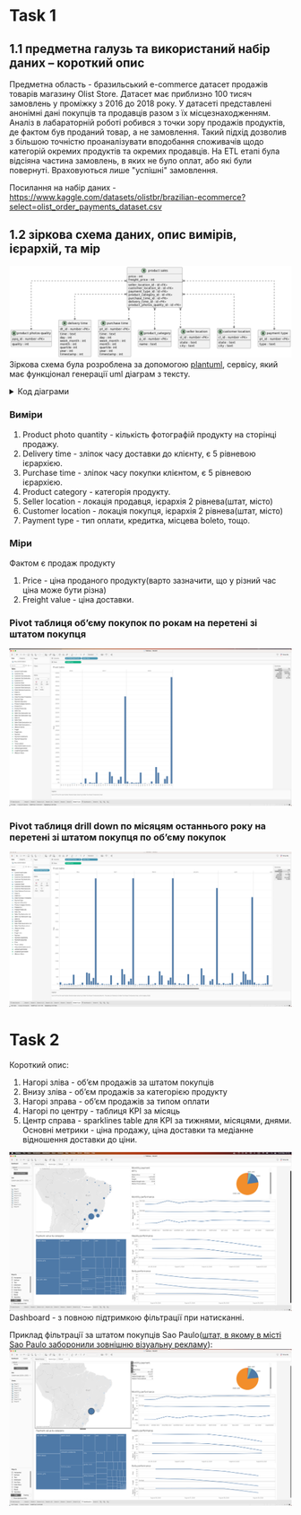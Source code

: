 # Task 1

## 1.1 предметна галузь та використаний набір даних – короткий опис

Предметна область - бразильський e-commerce датасет продажів товарів магазину Olist Store. Датасет має приблизно 100 тисяч замовлень у проміжку з 2016 до 2018 року. У датасеті представлені анонімні дані покупців та продавців разом з їх місцезнаходженням. Аналіз в лабараторній роботі робився з точки зору продажів продуктів, де фактом був проданий товар, а не замовлення. Такий підхід дозволив з більшою точністю проаналізувати вподобання споживачів щодо категорій окремих продуктів та окремих продавців.
На ETL етапі була відсіяна частина замовлень, в яких не було оплат, або які були повернуті. Враховуються лише "успішні" замовлення.

Посилання на набір даних - <https://www.kaggle.com/datasets/olistbr/brazilian-ecommerce?select=olist_order_payments_dataset.csv>

## 1.2 зіркова схема даних, опис вимірів, ієрархій, та мір
![](./star.png)
Зіркова схема була розроблена за допомогою [plantuml](https://plantuml.com/), сервісу, який має функціонал генерації uml діаграм з тексту. 
<details>
<summary>Код діаграми</summary>

```
@startuml

' hide the spot
' hide circle

' avoid problems with angled crows feet
skinparam linetype ortho

entity "product sales" as product_sales {
  price : int
  freight_price : int
  --
  seller_location_id : id <<FK>>
  customer_location_id : id <<FK>>
  payment_type_id : id <<FK>>
  product_category_id : id <<FK>>
  purchase_time_id : id <<FK>>
  delivery_time_id : id <<FK>>
  product_photos_quality_id : id <<FK>>
}


entity "product photos quality" as product_photos_quality {
  ppq_id : number <<PK>>
  --
  quality : int
}

entity "delivery time" as delivery_time {
  dt_id : number <<PK>>
  --
  time : text
  day : int
  week_month : int
  month : int
  quartile: int
  year : int
  timestamp : int 
}
entity "purchase time" as purchase_time {
  pt_id : number <<PK>>
  --
  time : text
  day : int
  week_month : int
  month : int
  quartile: int
  year : int
  timestamp : int 
}

entity "product_category" as product_category {
  p_id : number <<PK>>
  --
  name : text
}
entity "seller location" as seller_location {
  sl_id : number <<PK>>
  --
  state : text
  city : text
}

entity "customer location" as customer_location {
  cl_id : number <<PK>>
  --
  state : text
  city : text
}

entity "payment type" as payment_type {
  pt_id : number <<PK>>
  --
  type : text
}


product_sales }|..|| seller_location
product_sales }|..|| customer_location
product_sales }|..|| payment_type
product_sales }|..|| product_category
product_sales }|..|| product_photos_quality
product_sales }|..|| purchase_time
product_sales }|..|| delivery_time
@enduml
```

</details>

### Виміри

1. Product photo quantity - кількість фотографій продукту на сторінці продажу. 
2. Delivery time - зліпок часу доставки до клієнту, є 5 рівневою ієрархією.
3. Purchase time - зліпок часу покупки клієнтом, є 5 рівневою ієрархією.
4. Product category - категорія продукту.
5. Seller location - локація продавця, ієрархія 2 рівнева(штат, місто)
6. Customer location - локація покупця, ієрархія 2 рівнева(штат, місто)
7. Payment type - тип оплати, кредитка, місцева boleto, тощо.

### Міри

Фактом є продаж продукту
1. Price - ціна проданого продукту(варто зазначити, що у різний час ціна може бути різна)
2. Freight value - ціна доставки.

### Pivot таблиця обʼєму покупок по рокам на перетені зі штатом покупця

![Pivot таблиця](./pivot.png)

### Pivot таблиця drill down по місяцям останнього року на перетені зі штатом покупця по обʼєму покупок

![Pivot таблиця drill](./pivot_drill.png)


# Task 2


Короткий опис:
1. Нагорі зліва - обʼєм продажів за штатом покупців
2. Внизу зліва - обʼєм продажів за категорією продукту
3. Нагорі зправа - обʼєм продажів за типом оплати
4. Нагорі по центру - таблиця KPI за місяць
5. Центр справа - sparklines table для KPI за тижнями, місяцями, днями. Основні метрики - ціна продажу, ціна доставки та медіанне відношення доставки до ціни.

![dashboard](./dashboard.png)
Dashboard - з повною підтримкою фільтрації при натисканні.

Приклад фільтрації за штатом покупців Sao Paulo([штат, в якому в місті Sao Paulo заборонили зовнішню візуальну рекламу](https://99percentinvisible.org/article/clean-city-law-secrets-sao-paulo-uncovered-outdoor-advertising-ban/)):
![dashboard](./filtered_dashboard.png)
